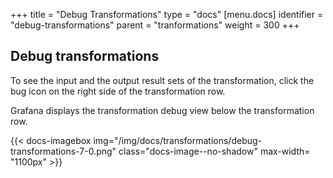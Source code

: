 +++
title = "Debug Transformations"
type = "docs"
[menu.docs]
identifier = "debug-transformations"
parent = "tranformations"
weight = 300
+++

## Debug transformations

 To see the input and the output result sets of the transformation, click the bug icon on the right side of the transformation row. 
 
 Grafana displays the transformation debug view below the transformation row.

 {{< docs-imagebox img="/img/docs/transformations/debug-transformations-7-0.png" class="docs-image--no-shadow" max-width= "1100px" >}}
